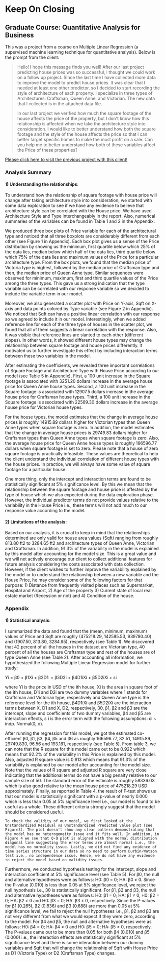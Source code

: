 # Keep On Closing #
## Graduate Course: Quantitative Analysis for Business

This was a project from a course on Multiple Linear Regression (a supervised machine learning technique for quantitative analysis). Below is the prompt from the client:

> Hello! I hope this message finds you well! After our last project predicting house prices was so successful, I thought we could work on a follow up project. Since the last time I have collected more data to improve the model to predict house prices. It was clear that I needed at least one other predictor, so I decided to start recording the style of architecture of each property. I specialize in three types of Architectures: Craftsman, Queen Anne, and Victorian. The new data that I collected is in the attached data file.
> 
> In our last project we verified how much the square footage of the house affects the price of the property, but I don't know how this relationship is affected when we take the architecture style into consideration. I would like to better understand how both the square footage and the style of the house affects the price so that I can better target specific homes to make the most profit on a sale. Can you help me to better understand how both of these variables affect the Price of these properties?

[Please click here to visit the previous project with this client!](https://github.com/SagarBansal7/Always-Be-Closing)

### Analysis Summary

#### 1) Understanding the relationships:

To understand how the relationship of square footage with house price will change after taking architecture style into consideration, we started with some data exploration to see if we have any evidence to believe that architecture style can be correlated with the House price. We have used Architecture Style and Type interchangeably in the report. Also, numerical summaries of the variables can be found in Table 1 and 2 in the Appendix. 

We produced three box plots of Price variable for each of the architectural type and noticed that all three boxplots are considerably different from each other (see Figure 1 in Appendix). Each box plot gives us a sense of the Price distribution by showing us the minimum, first quartile below which 25% of the data lies, median below which half of the data lies, third quartile below which 75% of the data lies and maximum values of the Price for a particular architecture type. From the box plots, we found that the median price of Victoria type is highest, followed by the median price of Craftsman type and then, the median price of Queen Anne type. Similar sequences were observed for minimum, maximum, first and third quartile values of the Price among the three types. This gave us a strong indication that the type variable can be correlated with our response variable so we decided to include the variable term in our model. 

Moreover, we also generated a scatter plot with Price on Y-axis, Sqft on X-axis and data points colored by Type variable (see Figure 2 in Appendix). We noticed that Sqft can have a positive linear correlation with our response so we agreed to include it in our model. Interestingly, when we added reference line for each of the three type of houses in the scatter plot, we found that all of them suggests a linear correlation with the response. Also, it was visible that reference lines are slanted to each other (different slopes). In other words, it showed different house types may change the relationship between square footage and house prices differently. It motivated us to further investigate this effect by including interaction terms between these two variables in the model. 

After estimating the coefficients, we revealed three important correlations of Square Footage and Architecture Type with House Price according to our model (see Table 5 in Appendix). First, a 100 unit increase in the Square footage is associated with 3251.20 dollars increase in the average house price for Queen Anne house types. Second, a 100 unit increase in the Square footage is associated with 12907.5 dollars increase in the average house price for Craftsman house types. Third, a 100 unit increase in the Square footage is associated with 22569.30 dollars increase in the average house price for Victorian house types.    

For the house types, the model estimates that the change in average house prices is roughly 14915.89 dollars higher for Victorian types than Queen Anne types when square footage is zero. In addition, the model estimates that the change in average house prices is 29749.83 dollars higher for Craftsman types than Queen Anne types when square footage is zero. Also, the average house price for Queen Anne house types is roughly 166596.77 dollars when square footage is set to zero. Please note that a house of zero square footage is practically infeasible. These values are theoretical to help the client understand the individual correlation of different house types with the house prices. In practice, we will always have some value of square footage for a particular house. 

One more thing, only the intercept and interaction terms are found to be statistically significant at 5% significance level. By this we mean that the relationship between the square footage and house price is affected by the type of house which we also expected during the data exploration phase. However, the individual predictor terms do not provide values relative to the variability in the House Price i.e., these terms will not add much to our response value according to the model.      

#### 2) Limitations of the analysis:

Based on our analysis, it is crucial to keep in mind that the relationships determined are only valid for house area values (Sqft) ranging from roughly 813.80 ft2 to 3284.65 ft2 and architecture types of Queen Anne, Victorian and Craftsman. In addition, 91.3% of the variability in the model is explained by this model after accounting for the model size. This is a great value and we will not actively encourage our client to collect additional features for future analysis considering the costs associated with data collection. However, if the client wishes to further improve the variability explained by the model or to understand the relationship between a new variable and the House Price, he may consider some of the following factors for that purpose: 1) Distance from frequently visited places such as Supermarket, Hospital and Airport, 2) Age of the property 3) Current state of local real estate market (Recession or not) and 4) Condition of the house.

### Appendix

#### 1) Statistical analysis:

I summarized the data and found that the (mean, minimum, maximum) values of Price and Sqft are roughly (475218.29, 142585.53, 939780.40) and (1907.50, 813.80, 3284.65), respectively (see Table 1).  We discovered that 42 percent of all the houses in the dataset are Victorian type, 40 percent of all the houses are Craftsman type and rest of the houses are of type Queen Anne (see Table 2). 
  After accounting all information, we hypothesized the following Multiple Linear Regression model for further study:

Yi = β0 + β1Xi + β2D1i + β3D2i + β4D1iXi + β5D2iXi + εi

where Yi is the price in USD of the ith house, Xi is the area in square foot of the ith house, D1i and D2i are two dummy variables where 1 stands for Craftsman and Victorian type, respectively and Queen Anne type is the reference level for the ith house, β4D1iXi and β5D2iXi are the interaction terms between X, D1 and X, D2, respectively, β0, β1, β2 and β3 are the intercept, slope and coefficients of two dummy variables, β4 and β5 are interaction effects, ε i is the error term with the following assumptions: εi ~ indp. Normal(0, σ).

After running the regression for this model, we got the estimated co-efficient β0, β1, β3, β4, β5 and β6 as roughly 166596.77, 32.51, 14915.89, 29749.830, 96.56 and 193.181, respectively (see Table 5). From table 3, we can note that the R square for this model came out to be 0.922 which means that 92.2% of the variability in this Price is explained by this model. Also, adjusted R square value is 0.913 which means that 91.3% of the variability is explained by our model after accounting for the model size. Note that the values of R square and adjusted R square are very close indicating that the additional terms do not have a big penalty relative to our sample size of 50. The standard error of the estimate is roughly 58336.03 which is also good relative to the mean house price of 475218.29 USD approximately. Finally, as reported in Table 4, the result of F-test shows us that our model is statistically significant with a p-value of nearly 0.000 which is less than 0.05 at 5% significance level i.e., our model is found to be useful as a whole. These different criteria strongly suggest that the model should be considered useful.  

	To check the validity of our model, we first looked at the Unstandardized Residual vs Unstandardized Predicted value plot (see Figure3). The plot doesn’t show any clear pattern demonstrating that the model has no heterogeneity issue and it fits well. In addition, in Figure 4 we see that Q-Q plot is aligned with the normal distribution diagonal line suggesting the error terms are almost normal i.e., the model has no normality issue. Lastly, we did not find any evidence of time series structure in our data so no need to perform Durbin-Watson test i.e., no independence issue. Hence, we do not have any evidence to reject the model based on validity issues.
  
Furthermore, we conducted hypothesis testing for the intercept, slope and interaction coefficient at 5% significance level (see Table 5). For β0, the null and alternative hypotheses were as follows: H0: β0 = 0; HA: β0 ≠ 0. Since the P-value (0.010) is less than 0.05 at 5% significance level, we reject the null hypothesis i.e., β0 is statistically significant. For β1, β2 and β3, the null and alternative hypotheses were as follows: H0: β1 = 0; HA: β1 ≠ 0, H0: β2 = 0; HA: β2 ≠ 0 and H0: β3 = 0; HA: β3 ≠ 0, respectively. Since the P-values for β1 (0.265), β2 (0.836) and β3 (0.688) are more than 0.05 at 5% significance level, we fail to reject the null hypotheses i.e., β1, β2 and β3 are not very different from what we would expect if they were zero, according to the model. For β4 and β5, the null and alternative hypotheses were as follows: H0: β4 = 0; HA: β4 ≠ 0 and H0: β5 = 0; HA: β5 ≠ 0, respectively. The P-values came out to be more than 0.05 for both β4 (0.010) and β5 (0.000) i.e., the interaction effects are statistically significant at 5% significance level and there is some interaction between our dummy variables and Sqft that will change the relationship of Sqft with House Price as D1 (Victoria Type) or D2 (Craftsman Type) changes.  

